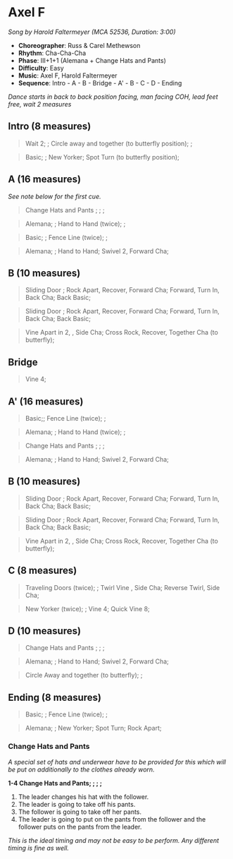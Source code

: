 # Axel F
*Song by Harold Faltermeyer (MCA 52536, Duration: 3:00)*

* **Choreographer**: Russ & Carel Methewson
* **Rhythm**: Cha-Cha-Cha
* **Phase**: III+1+1 (Alemana + Change Hats and Pants)
* **Difficulty**: Easy
* **Music**: Axel F, Harold Faltermeyer
* **Sequence**: Intro - A - B - Bridge - A' - B - C - D - Ending

*Dance starts in back to back position facing, man facing COH, lead feet free, wait 2 measures*

## Intro (8 measures)

> Wait 2; ; Circle away and together (to butterfly position); ;

> Basic; ; New Yorker; Spot Turn (to butterfly position);

## A (16 measures)
*See note below for the first cue.*

> Change Hats and Pants ; ; ;

> Alemana; ; Hand to Hand (twice); ;

> Basic; ; Fence Line (twice); ;

> Alemana; ; Hand to Hand; Swivel 2, Forward Cha;

## B (10 measures)

> Sliding Door ; Rock Apart, Recover, Forward Cha; Forward, Turn In, Back Cha; Back Basic;

> Sliding Door ; Rock Apart, Recover, Forward Cha; Forward, Turn In, Back Cha; Back Basic;

> Vine Apart in 2, , Side Cha; Cross Rock, Recover, Together Cha (to butterfly);

## Bridge

> Vine 4;

## A' (16 measures)

> Basic;; Fence Line (twice); ;

> Alemana; ; Hand to Hand (twice); ;

> Change Hats and Pants ; ; ;

> Alemana; ; Hand to Hand; Swivel 2, Forward Cha;

## B (10 measures)

> Sliding Door ; Rock Apart, Recover, Forward Cha; Forward, Turn In, Back Cha; Back Basic;

> Sliding Door ; Rock Apart, Recover, Forward Cha; Forward, Turn In, Back Cha; Back Basic;

> Vine Apart in 2, , Side Cha; Cross Rock, Recover, Together Cha (to butterfly);

## C (8 measures)
> Traveling Doors (twice); ; Twirl Vine , Side Cha; Reverse Twirl, Side Cha;

> New Yorker (twice); ; Vine 4; Quick Vine 8;

## D (10 measures)
> Change Hats and Pants ; ; ;

> Alemana; ; Hand to Hand; Swivel 2, Forward Cha;

> Circle Away and together (to butterfly); ;

## Ending (8 measures)
> Basic; ; Fence Line (twice); ;

> Alemana; ; New Yorker; Spot Turn; Rock Apart;

### Change Hats and Pants ###
*A special set of hats and underwear have to be provided for this
which will be put on additionally to the clothes already worn.*

**1-4 Change Hats and Pants; ; ; ;**

1. The leader changes his hat with the follower.
2. The leader is going to take off his pants.
3. The follower is going to take off her pants.
4. The leader is going to put on the pants from the follower and the follower
   puts on the pants from the leader.

*This is the ideal timing and may not be easy to be perform. Any different timing
is fine as well.*
